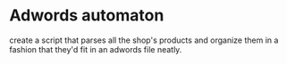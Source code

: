 # Adwords automaton

create a script that parses all the shop's products 
and organize them in a fashion that they'd fit 
in an adwords file neatly.


